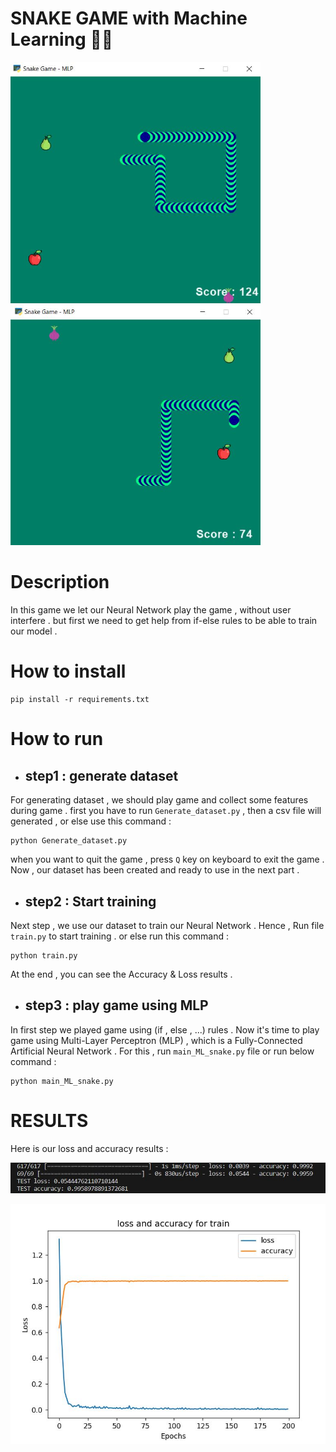 # SNAKE GAME with Machine Learning  🐍🍎

<p float="center">
    <img src  = "https://github.com/kiana-jahanshid/Snake-Game-ML/blob/main/assets/Capture6.JPG" width=400 /> 
    <img src  = "https://github.com/kiana-jahanshid/Snake-Game-ML/blob/main/assets/Capture5.JPG" width=400 /> 
</p>

# Description 
In this game we let our Neural Network play the game , without user interfere . but first we need to get help from  if-else rules to be able to train our model . 

# How to install 
```
pip install -r requirements.txt 
```


# How to run 

+ ## step1 : generate dataset 
For generating dataset , we should play game and collect some features during game . 
first you have to run `Generate_dataset.py` , then a csv file will generated  , or else use this command :
```
python Generate_dataset.py
```
when you want to quit the game , press `Q` key on keyboard to exit the game .
Now , our dataset has been created and ready to use in the next part . 

+ ## step2 :  Start training 
Next step  , we use our dataset to train our Neural Network .
Hence , Run file `train.py` to start training . or else run this command :
```
python train.py
```
At the end , you can see the Accuracy & Loss results .

+ ## step3 : play game using MLP
In first step we played game using (if , else , ...) rules .
Now it's time to play game using Multi-Layer Perceptron (MLP) , which is a Fully-Connected Artificial Neural Network . 
For this , run `main_ML_snake.py` file or run below command :
```
python main_ML_snake.py
```

# RESULTS 
Here is our loss and accuracy results :

<p float="center">
    <img src  = "https://github.com/kiana-jahanshid/Snake-Game-ML/blob/main/assets/ACCLOSS1.JPG" width=600 /> 
</p>

<p float="center">
    <img src  = "https://github.com/kiana-jahanshid/Snake-Game-ML/blob/main/assets/ACCLOSS.JPG" width=600 /> 
</p>

